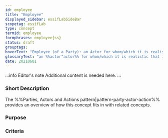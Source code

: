 ```yaml
---
id: employee
title: "Employee"
displayed_sidebar: essifLabSideBar
scopetag: essifLab
type: concept
termid: employee
formphrases: employee{ss}
status: draft
grouptags:
hoverText: "Employee (of a Party): an Actor for whom/which it is realistic that it might execute Actions on behalf of that Party (called the Employer of that Actor)."
glossaryText: "an %%actor^actor%% for whom/which it is realistic that it might execute %%actions^action%% on behalf of a %%party^party%% (called the %%employer^employer%% of that %%actor^actor%%)."
date: 20210601
---
```


:::info Editor's note
Additional content is needed here.
:::

### Short Description

The %%Parties, Actors and Actions pattern|pattern-party-actor-action%% provides an overview of how this concept fits in with related concepts.

### Purpose

### Criteria
